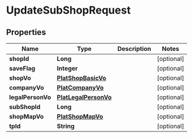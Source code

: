 

# UpdateSubShopRequest


## Properties

Name | Type | Description | Notes
------------ | ------------- | ------------- | -------------
**shopId** | **Long** |  |  [optional]
**saveFlag** | **Integer** |  |  [optional]
**shopVo** | [**PlatShopBasicVo**](PlatShopBasicVo.md) |  |  [optional]
**companyVo** | [**PlatCompanyVo**](PlatCompanyVo.md) |  |  [optional]
**legalPersonVo** | [**PlatLegalPersonVo**](PlatLegalPersonVo.md) |  |  [optional]
**subShopId** | **Long** |  |  [optional]
**shopMapVo** | [**PlatShopMapVo**](PlatShopMapVo.md) |  |  [optional]
**tpId** | **String** |  |  [optional]




